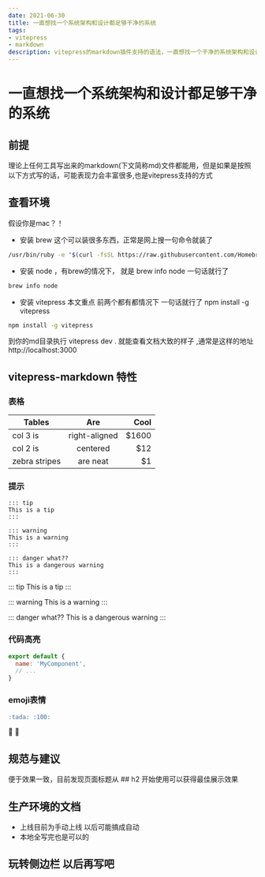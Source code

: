 ```yaml
---
date: 2021-06-30
title: 一直想找一个系统架构和设计都足够干净的系统
tags:
- vitepress
- markdown
description: vitepress的markdown插件支持的语法，一直想找一个干净的系统架构和设计都足够干净都，一直没满意的，不满意就自己设计，一直想找一个干净的系统架构和设计都足够干净都，一直没满意的，不满意就自己设计
---
```

# 一直想找一个系统架构和设计都足够干净的系统
## 前提
理论上任何工具写出来的markdown(下文简称md)文件都能用，但是如果是按照以下方式写的话，可能表现力会丰富很多,也是vitepress支持的方式

## 查看环境

假设你是mac？！

* 安装 brew 这个可以装很多东西，正常是网上搜一句命令就装了
```bash
/usr/bin/ruby -e "$(curl -fsSL https://raw.githubusercontent.com/Homebrew/install/master/install)"
```
* 安装 node ，有brew的情况下， 就是 brew info node 一句话就行了
```bash
brew info node
```
* 安装 vitepress 本文重点 前两个都有都情况下 一句话就行了 npm install -g vitepress
 ```bash
npm install -g vitepress
```

到你的md目录执行 vitepress dev . 就能查看文档大致的样子 ,通常是这样的地址 http://localhost:3000

## vitepress-markdown 特性

### 表格
| Tables        | Are           | Cool  |
| ------------- |:-------------:| -----:|
| col 3 is      | right-aligned | $1600 |
| col 2 is      | centered      |   $12 |
| zebra stripes | are neat      |    $1 |

### 提示

```
::: tip
This is a tip
:::

::: warning
This is a warning
:::

::: danger what??
This is a dangerous warning
:::
```
::: tip
This is a tip
:::

::: warning
This is a warning
:::

::: danger what??
This is a dangerous warning
:::

### 代码高亮

``` js
export default {
  name: 'MyComponent',
  // ...
}
```

### emoji表情
```markdown
:tada: :100:
```
:tada: :100:


## 规范与建议

便于效果一致，目前发现页面标题从 ## h2 开始使用可以获得最佳展示效果

## 生产环境的文档

* 上线目前为手动上线 以后可能搞成自动
* 本地全写完也是可以的

## 玩转侧边栏 以后再写吧




